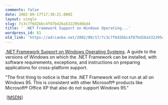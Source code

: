 ```yaml
---
comments: false
date: 2002-09-17T17:30:21.000Z
layout: single
slug: 7c3c7f6d2bbc4f87bd26a532295d6bd4
title: ' .NET Framework Support on Windows Operating...'
wordpress_id: 81
old_link: 'https://adrianba.net/2002/09/17/7c3c7f6d2bbc4f87bd26a532295d6bd4/'
---
```

[
.NET Framework Support on Windows Operating Systems](http://msdn.microsoft.com/library/?url=/library/en-us/dndotnet/html/framewkwinsupp.asp). A guide to
the versions of Windows on which the .NET Framework can be
installed, with software requirements, exceptions, and instructions
on preparing applications for cross-platform support.

"The first thing to notice is that the .NET Framework will not
run at all on Windows 95. This is consistent with other
Microsoft® products like Microsoft® Office XP that also
do not support Windows 95."

 [[MSDN](http://msdn.microsoft.com/)]

